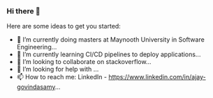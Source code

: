 ### Hi there 👋


Here are some ideas to get you started:

- 🔭 I’m currently doing masters at Maynooth University in Software Engineering...
- 🌱 I’m currently learning CI/CD pipelines to deploy applications...
- 👯 I’m looking to collaborate on stackoverflow...
- 🤔 I’m looking for help with ...
- 📫 How to reach me: LinkedIn - https://www.linkedin.com/in/ajay-govindasamy...


